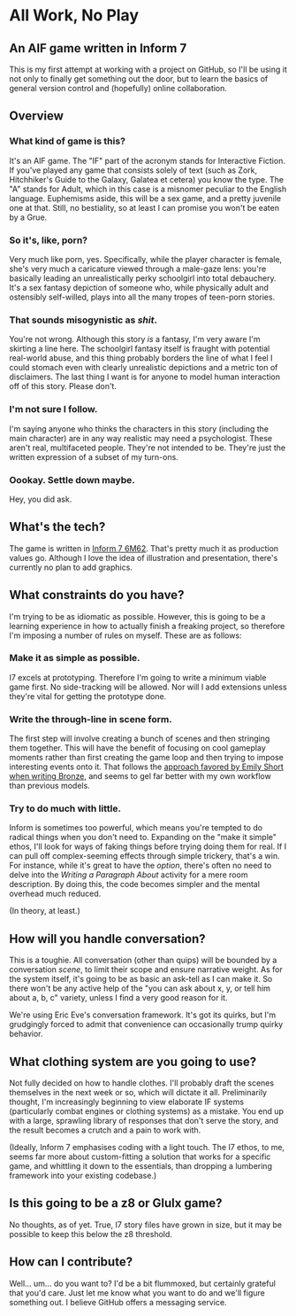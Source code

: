# All Work, No Play
## An AIF game written in Inform 7

This is my first attempt at working with a project on GitHub, so I'll be using it not only to finally get something out the door, but to learn the basics of general version control and (hopefully) online collaboration.

## Overview
### What kind of game is this?

It's an AIF game. The "IF" part of the acronym stands for Interactive Fiction. If you've played any game that consists solely of text (such as Zork, Hitchhiker's Guide to the Galaxy, Galatea et cetera) you know the type. The "A" stands for Adult, which in this case is a misnomer peculiar to the English language. Euphemisms aside, this will be a sex game, and a pretty juvenile one at that. Still, no bestiality, so at least I can promise you won't be eaten by a Grue.

### So it's, like, porn?

Very much like porn, yes. Specifically, while the player character is female, she's very much a caricature viewed through a male-gaze lens: you're basically leading an unrealistically perky schoolgirl into total debauchery. It's a sex fantasy depiction of someone who, while physically adult and ostensibly self-willed, plays into all the many tropes of teen-porn stories.

### That sounds misogynistic as _shit_.

You're not wrong. Although this story _is_ a fantasy, I'm very aware I'm skirting a line here. The schoolgirl fantasy itself is fraught with potential real-world abuse, and this thing probably borders the line of what I feel I could stomach even with clearly unrealistic depictions and a metric ton of disclaimers. The last thing I want is for anyone to model human interaction off of this story. Please don't.

### I'm not sure I follow.

I'm saying anyone who thinks the characters in this story (including the main character) are in any way realistic may need a psychologist. These aren't real, multifaceted people. They're not intended to be. They're just the written expression of a subset of my turn-ons.

### Oookay. Settle down maybe.

Hey, you did ask.

## What's the tech?

The game is written in [Inform 7 6M62](http://inform7.com/download/). That's pretty much it as production values go. Although I love the idea of illustration and presentation, there's currently no plan to add graphics.

## What constraints do you have?

I'm trying to be as idiomatic as possible. However, this is going to be a learning experience in how to actually finish a freaking project, so therefore I'm imposing a number of rules on myself. These are as follows:

### Make it as simple as possible.

I7 excels at prototyping. Therefore I'm going to write a minimum viable game first. No side-tracking will be allowed. Nor will I add extensions unless they're vital for getting the prototype done.

### Write the through-line in scene form.

The first step will involve creating a bunch of scenes and then stringing them together. This will have the benefit of focusing on cool gameplay moments rather than first creating the game loop and then trying to impose interesting events onto it. That follows the [approach favored by Emily Short when writing Bronze](https://emshort.blog/2009/08/23/idea-to-implementation/), and seems to gel far better with my own workflow than previous models.

### Try to do much with little.

Inform is sometimes too powerful, which means you're tempted to do radical things when you don't need to. Expanding on the "make it simple" ethos, I'll look for ways of faking things before trying doing them for real. If I can pull off complex-seeming effects through simple trickery, that's a win. For instance, while it's great to have the _option_, there's often no need to delve into the _Writing a Paragraph About_ activity for a mere room description. By doing this, the code becomes simpler and the mental overhead much reduced.

(In theory, at least.)

## How will you handle conversation?

This is a toughie. All conversation (other than quips) will be bounded by a conversation _scene_, to limit their scope and ensure narrative weight. As for the system itself, it's going to be as basic an ask-tell as I can make it. So there won't be any active help of the "you can ask about x, y, or tell him about a, b, c" variety, unless I find a very good reason for it.

We're using Eric Eve's conversation framework. It's got its quirks, but I'm grudgingly forced to admit that convenience can occasionally trump quirky behavior.

## What clothing system are you going to use?

Not fully decided on how to handle clothes. I'll probably draft the scenes themselves in the next week or so, which will dictate it all. Preliminarily thought, I'm increasingly beginning to view elaborate IF systems (particularly combat engines or clothing systems) as a mistake. You end up with a large, sprawling library of responses that don't serve the story, and the result becomes a crutch and a pain to work with. 

(Ideally, Inform 7 emphasises coding with a light touch. The I7 ethos, to me, seems far more about custom-fitting a solution that works for a specific game, and whittling it down to the essentials, than dropping a lumbering framework into your existing codebase.)

## Is this going to be a z8 or Glulx game?

No thoughts, as of yet. True, I7 story files have grown in size, but it may be possible to keep this below the z8 threshold.

## How can I contribute?

Well... um... do you want to? I'd be a bit flummoxed, but certainly grateful that you'd care. Just let me know what you want to do and we'll figure something out. I believe GitHub offers a messaging service.
